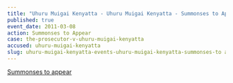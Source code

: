 ```yaml
---
title: "Uhuru Muigai Kenyatta - Uhuru Muigai Kenyatta - Summonses to Appear"
published: true
event_date: 2011-03-08
action: Summonses to Appear
case: the-prosecutor-v-uhuru-muigai-kenyatta
accused: uhuru-muigai-kenyatta
slug: uhuru-muigai-kenyatta-events-uhuru-muigai-kenyatta-summonses-to appear
---
```


[Summonses to appear](http://www.icc-cpi.int/iccdocs/doc/doc1037052.pdf)

